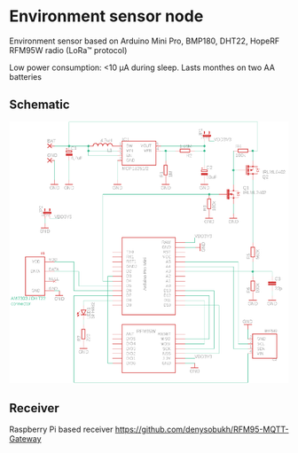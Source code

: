 # Environment sensor node

Environment sensor based on Arduino Mini Pro, BMP180, DHT22, HopeRF RFM95W radio (LoRa™️ protocol)

Low power consumption: <10 μA during sleep. Lasts monthes on two AA batteries 

## Schematic 

![Schematic](schematic/environment-sensor-node-schematic.png)


## Receiver 

Raspberry Pi based receiver https://github.com/denysobukh/RFM95-MQTT-Gateway
